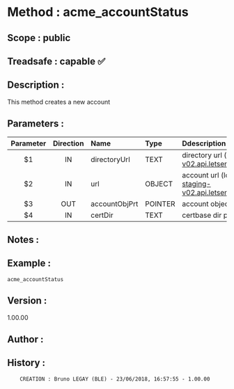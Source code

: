 ﻿# **Method :** acme_accountStatus
## **Scope :** public
## **Treadsafe :** capable ✅ 
## **Description :** 
This method creates a new account
## **Parameters :** 
| Parameter | Direction | Name | Type | Ddescription | 
|:----:|:----:|:----|:----|:----| 
| $1 | IN | directoryUrl | TEXT | directory url (e.g. "https://acme-v02.api.letsencrypt.org/directory") | 
| $2 | IN | url | OBJECT | account url (location) (e.g. "https://acme-staging-v02.api.letsencrypt.org/acme/acct/12345678") | 
| $3 | OUT | accountObjPrt | POINTER | account object pointer | 
| $4 | IN | certDir | TEXT | certbase dir path | 

## **Notes :** 

## **Example :** 
```
acme_accountStatus
```
## **Version :** 
1.00.00
## **Author :** 

## **History :** 
 
        CREATION : Bruno LEGAY (BLE) - 23/06/2018, 16:57:55 - 1.00.00
